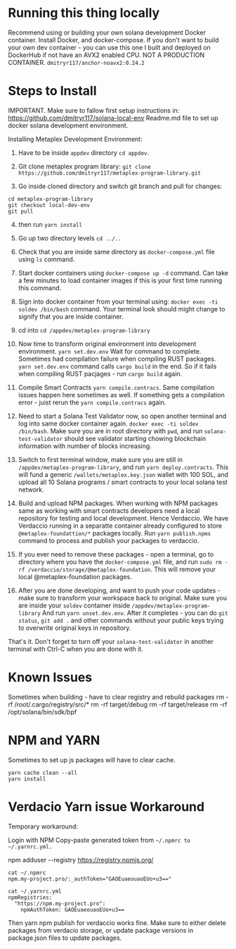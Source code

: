 
# Running this thing locally

Recommend using or building your own solana development Docker container.
Install Docker, and docker-compose.
If you don't want to build your own dev container - you can use this one I built and
deployed on DockerHub if not have an AVX2 enabled CPU. NOT A PRODUCTION CONTAINER.
`dmitryr117/anchor-noavx2:0.24.2`

# Steps to Install

IMPORTANT. Make sure to fallow first setup instructions in: https://github.com/dmitryr117/solana-local-env
Readme.md file to set up docker solana development environment.


Installing Metaplex Development Environment:

1. Have to be inside `appdev` directory `cd appdev`.

2. Git clone metaplex program library: `git clone https://github.com/dmitryr117/metaplex-program-library.git`

3. Go inside cloned directory and switch git branch and pull for changes:
```
cd metaplex-program-library
git checkout local-dev-env
git pull
```

4. then run `yarn install`

5. Go up two directory levels `cd ../..`

6. Check that you are inside same directory as `docker-compose.yml` file using `ls` command.

7. Start docker containers using `docker-compose up -d` command. Can take a few minutes to load 
container images if this is your first time running this command.

8. Sign into docker container from your terminal using: `docker exec -ti soldev /bin/bash` command.
Your terminal look should might change to signify that you are inside container.

9. cd into `cd /appdev/metaplex-program-library`

10. Now time to transform original environment into development environment. `yarn set.dev.env`
Wait for command to complete. Sometimes had compilation failure when compiling RUST packages.
`yarn set.dev.env` command calls `cargo build` in the end. So if it fails when compiling RUST
pacjages - run `cargo build` again.

11. Compile Smart Contracts `yarn compile.contracs`. Same compilation issues happen here sometimes
as well. If something gets a compilation error - juist rerun the `yarn compile.contracs` again.

12. Need to start a Solana Test Validator now, so open another terminal and log into same docker
container again. `docker exec -ti soldev /bin/bash`. Make sure you are in root directory with `pwd`,
and run `solana-test-validator` should see validator starting chowing blockchain information with
number of blocks increasing.

13. Switch to first terminal window, make sure you are still in `/appdev/metaplex-program-library`,
and run `yarn deploy.contracts`. This will fund a generic `/wallets/metaplex.key.json` wallet with
100 SOL, and upload all 10 Solana programs / smart contracts to your local solana test network.

14. Build and upload NPM packages. When working with NPM packages same as working with smart contracts
developers need a local repository for testing and local development. Hence Verdaccio. We have
Verdaccio running in a separatte container already configured to store `@metaplex-foundattion/*` packages
locally. Run `yarn publish.npms` command to process and publish your packages to verdaccio.

15. If you ever need to remove these packages - open a terminal, go to directory where you have
the `docker-compose.yml` file, and run `sudo rm -rf /verdaccio/storage/@metaplex-foundation`. This
will remove your local @metaplex-foundation packages.

16. After you are done developing, and want to push your code updates - make sure to transform your workspace
back to original. Make sure you are inside your `soldev` container inside `/appdev/metaplex-program-library` 
And run `yarn unset.dev.env`. After it completes - you can do `git status`, `git add .`
and other commands without your public keys trying to overwrite original keys in repository. 

That's it. Don't forget to turn off your `solana-test-validator` in another terminal with Ctrl-C when you are 
done with it.


# Known Issues

Sometimes when building - have to clear registry and rebuild packages
rm -rf /root/.cargo/registry/src/*
rm -rf target/debug
rm -rf target/release
rm -rf /opt/solana/bin/sdk/bpf


# NPM and YARN

Sometimes to set up js packages will have to clear cache.
```
yarn cache clean --all
yarn install
```

# Verdacio Yarn issue Workaround

Temporary workaround:

Login with NPM
Copy-paste generated token from `~/.npmrc to ~/.yarnrc.yml.`

npm adduser --registry https://registry.npmjs.org/

```
cat ~/.npmrc
npm.my-project.pro/:_authToken="GAOEuaeouaoEUo+u3=="

cat ~/.yarnrc.yml
npmRegistries:
  "https://npm.my-project.pro":
    npmAuthToken: GAOEuaeouaoEUo+u3==
```

Then yarn npm publish for verdaccio works fine.
Make sure to either delete packages from verdacio storage, or update package versions in
package.json files to update packages. 
